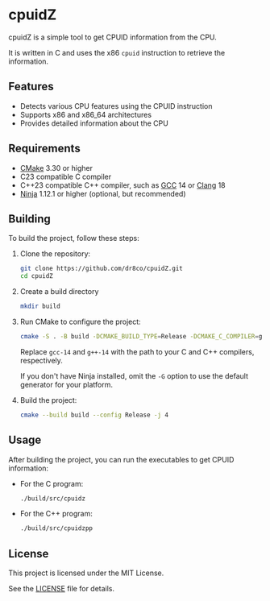 # cpuidZ

cpuidZ is a simple tool to get CPUID information from the CPU.

It is written in C and uses the x86 `cpuid` instruction to retrieve the information.

## Features

- Detects various CPU features using the CPUID instruction
- Supports x86 and x86_64 architectures
- Provides detailed information about the CPU

## Requirements

- [CMake](https://cmake.org) 3.30 or higher
- C23 compatible C compiler
- C++23 compatible C++ compiler, such as [GCC](https://gcc.gnu.org) 14 or [Clang](https://clang.llvm.org) 18
- [Ninja](https://ninja-build.org) 1.12.1 or higher (optional, but recommended)

## Building

To build the project, follow these steps:

1. Clone the repository:
    ```sh
    git clone https://github.com/dr8co/cpuidZ.git
    cd cpuidZ
    ```

2. Create a build directory
    ```sh
    mkdir build
    ```

3. Run CMake to configure the project:
    ```sh
    cmake -S . -B build -DCMAKE_BUILD_TYPE=Release -DCMAKE_C_COMPILER=gcc-14 -DCMAKE_CXX_COMPILER=g++-14 -G Ninja
    ```
   Replace `gcc-14` and `g++-14` with the path to your C and C++ compilers, respectively.

   If you don't have Ninja installed, omit the `-G` option to use the default generator for your platform.

4. Build the project:
    ```sh
    cmake --build build --config Release -j 4
    ```

## Usage

After building the project, you can run the executables to get CPUID information:

- For the C program:
    ```sh
    ./build/src/cpuidz
    ```

- For the C++ program:
    ```sh
    ./build/src/cpuidzpp
    ```

## License

This project is licensed under the MIT License.

See the [LICENSE](./LICENSE) file for details.
